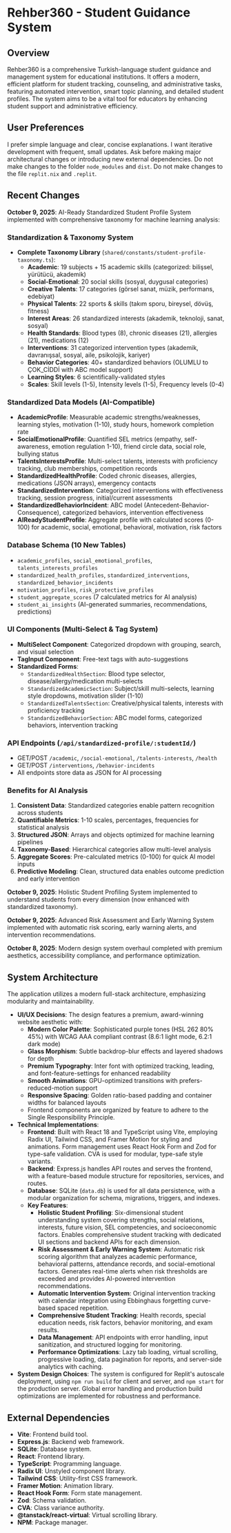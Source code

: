 # Rehber360 - Student Guidance System

## Overview
Rehber360 is a comprehensive Turkish-language student guidance and management system for educational institutions. It offers a modern, efficient platform for student tracking, counseling, and administrative tasks, featuring automated intervention, smart topic planning, and detailed student profiles. The system aims to be a vital tool for educators by enhancing student support and administrative efficiency.

## User Preferences
I prefer simple language and clear, concise explanations. I want iterative development with frequent, small updates. Ask before making major architectural changes or introducing new external dependencies. Do not make changes to the folder `node_modules` and `dist`. Do not make changes to the file `replit.nix` and `.replit`.

## Recent Changes
**October 9, 2025**: AI-Ready Standardized Student Profile System implemented with comprehensive taxonomy for machine learning analysis:

### Standardization & Taxonomy System
- **Complete Taxonomy Library** (`shared/constants/student-profile-taxonomy.ts`):
  - **Academic**: 19 subjects + 15 academic skills (categorized: bilişsel, yürütücü, akademik)
  - **Social-Emotional**: 20 social skills (sosyal, duygusal categories)
  - **Creative Talents**: 17 categories (görsel sanat, müzik, performans, edebiyat)
  - **Physical Talents**: 22 sports & skills (takım sporu, bireysel, dövüş, fitness)
  - **Interest Areas**: 26 standardized interests (akademik, teknoloji, sanat, sosyal)
  - **Health Standards**: Blood types (8), chronic diseases (21), allergies (21), medications (12)
  - **Interventions**: 31 categorized intervention types (akademik, davranışsal, sosyal, aile, psikolojik, kariyer)
  - **Behavior Categories**: 40+ standardized behaviors (OLUMLU to ÇOK_CİDDİ with ABC model support)
  - **Learning Styles**: 6 scientifically-validated styles
  - **Scales**: Skill levels (1-5), Intensity levels (1-5), Frequency levels (0-4)

### Standardized Data Models (AI-Compatible)
- **AcademicProfile**: Measurable academic strengths/weaknesses, learning styles, motivation (1-10), study hours, homework completion rate
- **SocialEmotionalProfile**: Quantified SEL metrics (empathy, self-awareness, emotion regulation 1-10), friend circle data, social role, bullying status
- **TalentsInterestsProfile**: Multi-select talents, interests with proficiency tracking, club memberships, competition records
- **StandardizedHealthProfile**: Coded chronic diseases, allergies, medications (JSON arrays), emergency contacts
- **StandardizedIntervention**: Categorized interventions with effectiveness tracking, session progress, initial/current assessments
- **StandardizedBehaviorIncident**: ABC model (Antecedent-Behavior-Consequence), categorized behaviors, intervention effectiveness
- **AIReadyStudentProfile**: Aggregate profile with calculated scores (0-100) for academic, social, emotional, behavioral, motivation, risk factors

### Database Schema (10 New Tables)
- `academic_profiles`, `social_emotional_profiles`, `talents_interests_profiles`
- `standardized_health_profiles`, `standardized_interventions`, `standardized_behavior_incidents`
- `motivation_profiles`, `risk_protective_profiles`
- `student_aggregate_scores` (7 calculated metrics for AI analysis)
- `student_ai_insights` (AI-generated summaries, recommendations, predictions)

### UI Components (Multi-Select & Tag System)
- **MultiSelect Component**: Categorized dropdown with grouping, search, and visual selection
- **TagInput Component**: Free-text tags with auto-suggestions
- **Standardized Forms**:
  - `StandardizedHealthSection`: Blood type selector, disease/allergy/medication multi-selects
  - `StandardizedAcademicSection`: Subject/skill multi-selects, learning style dropdowns, motivation slider (1-10)
  - `StandardizedTalentsSection`: Creative/physical talents, interests with proficiency tracking
  - `StandardizedBehaviorSection`: ABC model forms, categorized behaviors, intervention tracking

### API Endpoints (`/api/standardized-profile/:studentId/`)
- GET/POST `/academic`, `/social-emotional`, `/talents-interests`, `/health`
- GET/POST `/interventions`, `/behavior-incidents`
- All endpoints store data as JSON for AI processing

### Benefits for AI Analysis
1. **Consistent Data**: Standardized categories enable pattern recognition across students
2. **Quantifiable Metrics**: 1-10 scales, percentages, frequencies for statistical analysis
3. **Structured JSON**: Arrays and objects optimized for machine learning pipelines
4. **Taxonomy-Based**: Hierarchical categories allow multi-level analysis
5. **Aggregate Scores**: Pre-calculated metrics (0-100) for quick AI model inputs
6. **Predictive Modeling**: Clean, structured data enables outcome prediction and early intervention

**October 9, 2025**: Holistic Student Profiling System implemented to understand students from every dimension (now enhanced with standardized taxonomy).

**October 9, 2025**: Advanced Risk Assessment and Early Warning System implemented with automatic risk scoring, early warning alerts, and intervention recommendations.

**October 8, 2025**: Modern design system overhaul completed with premium aesthetics, accessibility compliance, and performance optimization.

## System Architecture
The application utilizes a modern full-stack architecture, emphasizing modularity and maintainability.

- **UI/UX Decisions**: The design features a premium, award-winning website aesthetic with:
  - **Modern Color Palette**: Sophisticated purple tones (HSL 262 80% 45%) with WCAG AAA compliant contrast (8.6:1 light mode, 6.2:1 dark mode)
  - **Glass Morphism**: Subtle backdrop-blur effects and layered shadows for depth
  - **Premium Typography**: Inter font with optimized tracking, leading, and font-feature-settings for enhanced readability
  - **Smooth Animations**: GPU-optimized transitions with prefers-reduced-motion support
  - **Responsive Spacing**: Golden ratio-based padding and container widths for balanced layouts
  - Frontend components are organized by feature to adhere to the Single Responsibility Principle.
- **Technical Implementations**:
    - **Frontend**: Built with React 18 and TypeScript using Vite, employing Radix UI, Tailwind CSS, and Framer Motion for styling and animations. Form management uses React Hook Form and Zod for type-safe validation. CVA is used for modular, type-safe style variants.
    - **Backend**: Express.js handles API routes and serves the frontend, with a feature-based module structure for repositories, services, and routes.
    - **Database**: SQLite (`data.db`) is used for all data persistence, with a modular organization for schema, migrations, triggers, and indexes.
    - **Key Features**: 
      - **Holistic Student Profiling**: Six-dimensional student understanding system covering strengths, social relations, interests, future vision, SEL competencies, and socioeconomic factors. Enables comprehensive student tracking with dedicated UI sections and backend APIs for each dimension.
      - **Risk Assessment & Early Warning System**: Automatic risk scoring algorithm that analyzes academic performance, behavioral patterns, attendance records, and social-emotional factors. Generates real-time alerts when risk thresholds are exceeded and provides AI-powered intervention recommendations.
      - **Automatic Intervention System**: Original intervention tracking with calendar integration using Ebbinghaus forgetting curve-based spaced repetition.
      - **Comprehensive Student Tracking**: Health records, special education needs, risk factors, behavior monitoring, and exam results.
      - **Data Management**: API endpoints with error handling, input sanitization, and structured logging for monitoring.
      - **Performance Optimizations**: Lazy tab loading, virtual scrolling, progressive loading, data pagination for reports, and server-side analytics with caching.
- **System Design Choices**: The system is configured for Replit's autoscale deployment, using `npm run build` for client and server, and `npm start` for the production server. Global error handling and production build optimizations are implemented for robustness and performance.

## External Dependencies
- **Vite**: Frontend build tool.
- **Express.js**: Backend web framework.
- **SQLite**: Database system.
- **React**: Frontend library.
- **TypeScript**: Programming language.
- **Radix UI**: Unstyled component library.
- **Tailwind CSS**: Utility-first CSS framework.
- **Framer Motion**: Animation library.
- **React Hook Form**: Form state management.
- **Zod**: Schema validation.
- **CVA**: Class variance authority.
- **@tanstack/react-virtual**: Virtual scrolling library.
- **NPM**: Package manager.